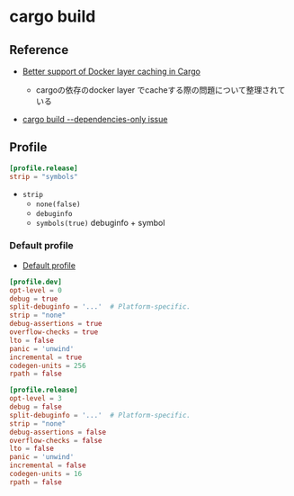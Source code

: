 # cargo build

## Reference

* [Better support of Docker layer caching in Cargo](https://hackmd.io/jgkoQ24YRW6i0xWd73S64A)
  * cargoの依存のdocker layer でcacheする際の問題について整理されている

* [cargo build --dependencies-only issue](https://github.com/rust-lang/cargo/issues/2644#issuecomment-613024548)

## Profile

```toml
[profile.release]
strip = "symbols" 
```

* `strip`
  * `none(false)`
  * `debuginfo`
  * `symbols(true)` debuginfo + symbol


### Default profile

* [Default profile](https://doc.rust-lang.org/cargo/reference/profiles.html#default-profiles)


```toml
[profile.dev]
opt-level = 0
debug = true
split-debuginfo = '...'  # Platform-specific.
strip = "none"
debug-assertions = true
overflow-checks = true
lto = false
panic = 'unwind'
incremental = true
codegen-units = 256
rpath = false

[profile.release]
opt-level = 3
debug = false
split-debuginfo = '...'  # Platform-specific.
strip = "none"
debug-assertions = false
overflow-checks = false
lto = false
panic = 'unwind'
incremental = false
codegen-units = 16
rpath = false
```
